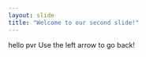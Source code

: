 ```yaml
---
layout: slide
title: "Welcome to our second slide!"
---
```

hello pvr
Use the left arrow to go back!

